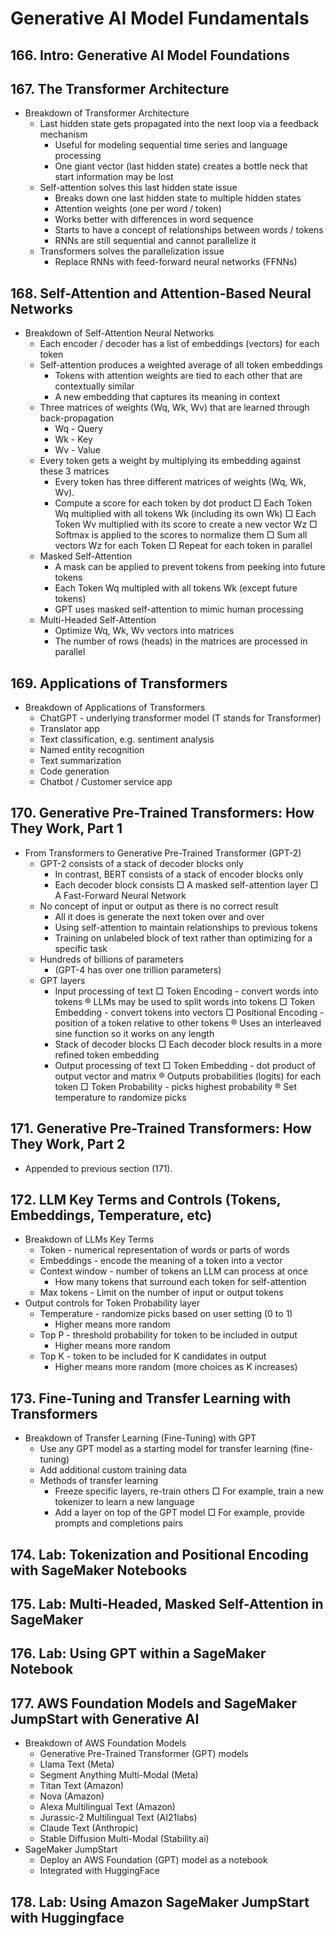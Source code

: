 # Generative AI Model Fundamentals
## 166. Intro: Generative AI Model Foundations

## 167. The Transformer Architecture

- Breakdown of Transformer Architecture
  - Last hidden state gets propagated into the next loop via a feedback mechanism
    - Useful for modeling sequential time series and language processing
    - One giant vector (last hidden state) creates a bottle neck that start information may be lost
  - Self-attention solves this last hidden state issue
    - Breaks down one last hidden state to multiple hidden states
    - Attention weights (one per word / token)
    - Works better with differences in word sequence
    - Starts to have a concept of relationships between words / tokens
    - RNNs are still sequential and cannot parallelize it
  - Transformers solves the parallelization issue
    - Replace RNNs with feed-forward neural networks (FFNNs)

## 168. Self-Attention and Attention-Based Neural Networks

- Breakdown of Self-Attention Neural Networks
  - Each encoder / decoder has a list of embeddings (vectors) for each token
  - Self-attention produces a weighted average of all token embeddings
    - Tokens with attention weights are tied to each other that are contextually similar
    - A new embedding that captures its meaning in context
  - Three matrices of weights (Wq, Wk, Wv) that are learned through back-propagation
    - Wq - Query
    - Wk - Key
    - Wv - Value
  - Every token gets a weight by multiplying its embedding against these 3 matrices
    - Every token has three different matrices of weights (Wq, Wk, Wv).
    - Compute a score for each token by dot product
        □ Each Token Wq multiplied with all tokens Wk (including its own Wk)
        □ Each Token Wv multiplied with its score to create a new vector Wz
        □ Softmax is applied to the scores to normalize them
        □ Sum all vectors Wz for each Token
        □ Repeat for each token in parallel
  - Masked Self-Attention
    - A mask can be applied to prevent tokens from peeking into future tokens
    - Each Token Wq multipled with all tokens Wk (except future tokens)
    - GPT uses masked self-attention to mimic human processing
  - Multi-Headed Self-Attention
    - Optimize Wq, Wk, Wv vectors into matrices
    - The number of rows (heads) in the matrices are processed in parallel

## 169. Applications of Transformers

- Breakdown of Applications of Transformers
  - ChatGPT - underlying transformer model (T stands for Transformer)
  - Translator app
  - Text classification, e.g. sentiment analysis
  - Named entity recognition
  - Text summarization
  - Code generation
  - Chatbot / Customer service app

## 170. Generative Pre-Trained Transformers: How They Work, Part 1

- From Transformers to Generative Pre-Trained Transformer (GPT-2)
  - GPT-2 consists of a stack of decoder blocks only
    - In contrast, BERT consists of a stack of encoder blocks only
    - Each decoder block consists
        □ A masked self-attention layer
        □ A Fast-Forward Neural Network
  - No concept of input or output as there is no correct result
    - All it does is generate the next token over and over
    - Using self-attention to maintain relationships to previous tokens
    - Training on unlabeled block of text rather than optimizing for a specific task
  - Hundreds of billions of parameters
    - (GPT-4 has over one trillion parameters)
  - GPT layers
    - Input processing of text
        □ Token Encoding - convert words into tokens
          ® LLMs may be used to split words into tokens
        □ Token Embedding - convert tokens into vectors
        □ Positional Encoding - position of a token relative to other tokens
          ® Uses an interleaved sine function so it works on any length
    - Stack of decoder blocks
        □ Each decoder block results in a more refined token embedding
    - Output processing of text
        □ Token Embedding - dot product of output vector and matrix
          ® Outputs probabilities (logits) for each token
        □ Token Probability - picks highest probability
          ® Set temperature to randomize picks

## 171. Generative Pre-Trained Transformers: How They Work, Part 2

- Appended to previous section (171).

## 172. LLM Key Terms and Controls (Tokens, Embeddings, Temperature, etc)

- Breakdown of LLMs Key Terms
  - Token - numerical representation of words or parts of words
  - Embeddings - encode the meaning of a token into a vector
  - Context window - number of tokens an LLM can process at once
    - How many tokens that surround each token for self-attention
  - Max tokens - Limit on the number of input or output tokens
- Output controls for Token Probability layer
  - Temperature - randomize picks based on user setting (0 to 1)
    - Higher means more random
  - Top P - threshold probability for token to be included in output
    - Higher means more random
  - Top K - token to be included for K candidates in output
    - Higher means more random (more choices as K increases)

## 173. Fine-Tuning and Transfer Learning with Transformers

- Breakdown of Transfer Learning (Fine-Tuning) with GPT
  - Use any GPT model as a starting model for transfer learning (fine-tuning)
  - Add additional custom training data
  - Methods of transfer learning
    - Freeze specific layers, re-train others
        □ For example, train a new tokenizer to learn a new language
    - Add a layer on top of the GPT model
        □ For example, provide prompts and completions pairs

## 174. Lab: Tokenization and Positional Encoding with SageMaker Notebooks

## 175. Lab: Multi-Headed, Masked Self-Attention in SageMaker

## 176. Lab: Using GPT within a SageMaker Notebook

## 177. AWS Foundation Models and SageMaker JumpStart with Generative AI

- Breakdown of AWS Foundation Models
  - Generative Pre-Trained Transformer  (GPT) models
  - Llama Text (Meta)
  - Segment Anything Multi-Modal (Meta)
  - Titan Text (Amazon)
  - Nova (Amazon)
  - Alexa Multilingual Text (Amazon)
  - Jurassic-2 Multilingual Text (AI21labs)
  - Claude Text (Anthropic)
  - Stable Diffusion Multi-Modal (Stability.ai)
- SageMaker JumpStart
  - Deploy an AWS Foundation (GPT) model as a notebook
  - Integrated with HuggingFace

## 178. Lab: Using Amazon SageMaker JumpStart with Huggingface

